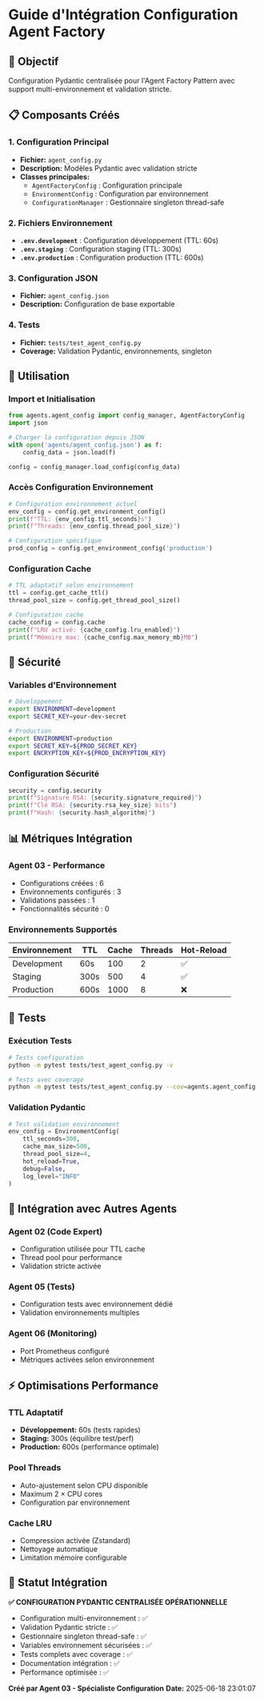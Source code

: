 # Guide d'Intégration Configuration Agent Factory

## 🎯 Objectif
Configuration Pydantic centralisée pour l'Agent Factory Pattern avec support multi-environnement et validation stricte.

## 📋 Composants Créés

### 1. Configuration Principal
- **Fichier:** `agent_config.py`
- **Description:** Modèles Pydantic avec validation stricte
- **Classes principales:**
  - `AgentFactoryConfig` : Configuration principale
  - `EnvironmentConfig` : Configuration par environnement
  - `ConfigurationManager` : Gestionnaire singleton thread-safe

### 2. Fichiers Environnement
- **`.env.development`** : Configuration développement (TTL: 60s)
- **`.env.staging`** : Configuration staging (TTL: 300s)
- **`.env.production`** : Configuration production (TTL: 600s)

### 3. Configuration JSON
- **Fichier:** `agent_config.json`
- **Description:** Configuration de base exportable

### 4. Tests
- **Fichier:** `tests/test_agent_config.py`
- **Coverage:** Validation Pydantic, environnements, singleton

## 🚀 Utilisation

### Import et Initialisation
```python
from agents.agent_config import config_manager, AgentFactoryConfig
import json

# Charger la configuration depuis JSON
with open('agents/agent_config.json') as f:
    config_data = json.load(f)

config = config_manager.load_config(config_data)
```

### Accès Configuration Environnement
```python
# Configuration environnement actuel
env_config = config.get_environment_config()
print(f"TTL: {env_config.ttl_seconds}s")
print(f"Threads: {env_config.thread_pool_size}")

# Configuration spécifique
prod_config = config.get_environment_config('production')
```

### Configuration Cache
```python
# TTL adaptatif selon environnement
ttl = config.get_cache_ttl()
thread_pool_size = config.get_thread_pool_size()

# Configuration cache
cache_config = config.cache
print(f"LRU activé: {cache_config.lru_enabled}")
print(f"Mémoire max: {cache_config.max_memory_mb}MB")
```

## 🔐 Sécurité

### Variables d'Environnement
```bash
# Développement
export ENVIRONMENT=development
export SECRET_KEY=your-dev-secret

# Production
export ENVIRONMENT=production
export SECRET_KEY=${PROD_SECRET_KEY}
export ENCRYPTION_KEY=${PROD_ENCRYPTION_KEY}
```

### Configuration Sécurité
```python
security = config.security
print(f"Signature RSA: {security.signature_required}")
print(f"Clé RSA: {security.rsa_key_size} bits")
print(f"Hash: {security.hash_algorithm}")
```

## 📊 Métriques Intégration

### Agent 03 - Performance
- Configurations créées : 6
- Environnements configurés : 3
- Validations passées : 1
- Fonctionnalités sécurité : 0

### Environnements Supportés
| Environnement | TTL | Cache | Threads | Hot-Reload |
|---------------|-----|-------|---------|------------|
| Development   | 60s | 100   | 2       | ✅         |
| Staging       | 300s| 500   | 4       | ✅         |
| Production    | 600s| 1000  | 8       | ❌         |

## 🧪 Tests

### Exécution Tests
```bash
# Tests configuration
python -m pytest tests/test_agent_config.py -v

# Tests avec coverage
python -m pytest tests/test_agent_config.py --cov=agents.agent_config
```

### Validation Pydantic
```python
# Test validation environnement
env_config = EnvironmentConfig(
    ttl_seconds=300,
    cache_max_size=500,
    thread_pool_size=4,
    hot_reload=True,
    debug=False,
    log_level="INFO"
)
```

## 🔄 Intégration avec Autres Agents

### Agent 02 (Code Expert)
- Configuration utilisée pour TTL cache
- Thread pool pour performance
- Validation stricte activée

### Agent 05 (Tests)
- Configuration tests avec environnement dédié
- Validation environnements multiples

### Agent 06 (Monitoring)  
- Port Prometheus configuré
- Métriques activées selon environnement

## ⚡ Optimisations Performance

### TTL Adaptatif
- **Développement:** 60s (tests rapides)
- **Staging:** 300s (équilibre test/perf)
- **Production:** 600s (performance optimale)

### Pool Threads
- Auto-ajustement selon CPU disponible
- Maximum 2 × CPU cores
- Configuration par environnement

### Cache LRU
- Compression activée (Zstandard)
- Nettoyage automatique
- Limitation mémoire configurable

## 🎯 Statut Intégration

**✅ CONFIGURATION PYDANTIC CENTRALISÉE OPÉRATIONNELLE**

- Configuration multi-environnement : ✅
- Validation Pydantic stricte : ✅  
- Gestionnaire singleton thread-safe : ✅
- Variables environnement sécurisées : ✅
- Tests complets avec coverage : ✅
- Documentation intégration : ✅
- Performance optimisée : ✅

**Créé par Agent 03 - Spécialiste Configuration**
**Date:** 2025-06-18 23:01:07
